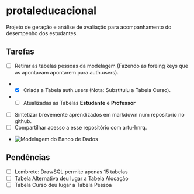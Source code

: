 # protaleducacional
Projeto de geração e análise de avaliação para acompanhamento do desempenho dos estudantes. 
 ## Tarefas
 - [ ] Retirar as tabelas pessoas da modelagem (Fazendo as foreing keys que as apontavam apontarem para auth.users).
  *  - [x] Criada a Tabela auth.users (Nota: Substituiu a Tabela Curso).
  *  - [ ] Atualizadas as Tabelas **Estudante** e **Professor** 
 - [ ] Sintetizar brevemente aprendizados em markdown num repositorio no github.
 - [ ] Compartilhar acesso a esse repositório com artu-hnrq.
 
 - ![Modelagem do Banco de Dados](https://drawsql.app/teams/dev-tst/diagrams/p-educ/embed)
## Pendências
 - [ ] Lembrete: DrawSQL permite apenas 15 tabelas
 - [ ] Tabela Alternativa deu lugar a Tabela Alocação
 - [ ] Tabela Curso deu lugar a Tabela Pessoa
